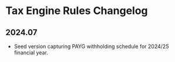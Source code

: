 # Tax Engine Rules Changelog

## 2024.07
- Seed version capturing PAYG withholding schedule for 2024/25 financial year.
